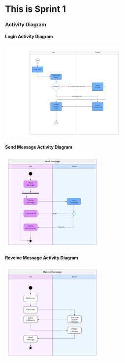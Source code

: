 <h1>This is Sprint 1</h1>
<div id="AD">
    <h3>Activity Diagram</h3>
    <h4>Login Activity Diagram</h4>
    <img src="Activity_Diagram/Login Activity Diagram (1).png" alt="LAD" style="height: 300px; weight: 300px;"/>
    <br/>
    <h4>Send Message Activity Diagram</h4>
    <img src="Activity_Diagram/send message activity diagram (1).png" alt="SMAD" style="height: 300px; weight: 300px;"/>
    <br/>
    <h4>Reveive Message Activity Diagram</h4>
    <img src="Activity_Diagram/receive message activity diagram (1).png" alt="RMAD" style="height: 300px; weight: 300px;"/>
</div>